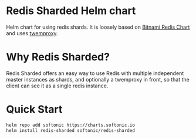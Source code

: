 # Redis Sharded Helm chart

Helm chart for using redis shards. It is loosely based on [Bitnami Redis Chart](https://github.com/bitnami/charts/tree/master/bitnami/redis) and uses [twemproxy](https://github.com/twitter/twemproxy).

# Why Redis Sharded?

Redis Sharded offers an easy way to use Redis with multiple independent master instances as shards, and optionally a twemproxy in front, so that the client can see it as a single redis instance.

# Quick Start

```bash
helm repo add softonic https://charts.softonic.io
helm install redis-sharded softonic/redis-sharded
```
